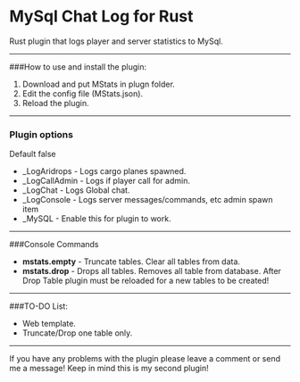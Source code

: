 # MySql Chat Log for Rust
Rust plugin that logs player and server statistics to MySql.

------
###How to use and install the plugin:
1. Download and put MStats in plugn folder.
2. Edit the config file (MStats.json).
3. Reload the plugin.

------

### Plugin options
Default false
* _LogAridrops  - Logs cargo planes spawned.
* _LogCallAdmin - Logs if player call for admin.
* _LogChat      - Logs Global chat.
* _LogConsole   - Logs server messages/commands, etc admin spawn item
* _MySQL        - Enable this for plugin to work.

------
###Console Commands
* **mstats.empty**  - Truncate tables. Clear all tables from data.
* **mstats.drop**   - Drops all tables. Removes all table from database.
After Drop Table plugin must be reloaded for a new tables to be created!

------
###TO-DO List:
* Web template.
* Truncate/Drop one table only.

------
If you have any problems with the plugin please leave a comment or send me a message!
Keep in mind this is my second plugin!
